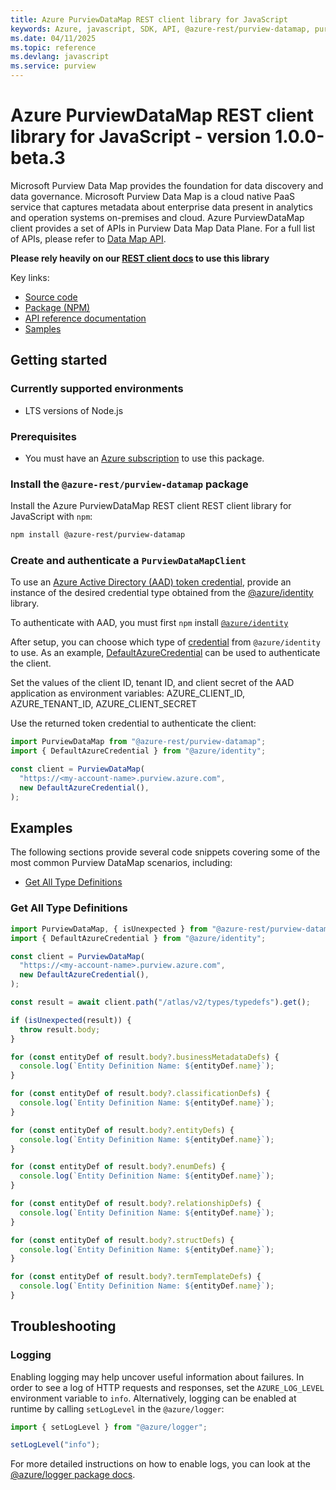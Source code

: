 ```yaml
---
title: Azure PurviewDataMap REST client library for JavaScript
keywords: Azure, javascript, SDK, API, @azure-rest/purview-datamap, purview
ms.date: 04/11/2025
ms.topic: reference
ms.devlang: javascript
ms.service: purview
---
```

# Azure PurviewDataMap REST client library for JavaScript - version 1.0.0-beta.3 


Microsoft Purview Data Map provides the foundation for data discovery and data governance. Microsoft Purview Data Map is a cloud native PaaS service that captures metadata about enterprise data present in analytics and operation systems on-premises and cloud. Azure PurviewDataMap client provides a set of APIs in Purview Data Map Data Plane. For a full list of APIs, please refer to [Data Map API](https://learn.microsoft.com/rest/api/purview/datamapdataplane/operation-groups?view=rest-purview-datamapdataplane-2023-09-01).

**Please rely heavily on our [REST client docs](https://github.com/Azure/azure-sdk-for-js/blob/@azure-rest/purview-datamap_1.0.0-beta.3/documentation/rest-clients.md) to use this library**

Key links:

- [Source code](https://github.com/Azure/azure-sdk-for-js/tree/@azure-rest/purview-datamap_1.0.0-beta.3/sdk/purview/purview-datamap-rest)
- [Package (NPM)](https://www.npmjs.com/package/@azure-rest/purview-datamap)
- [API reference documentation](https://learn.microsoft.com/javascript/api/@azure-rest/purview-datamap?view=azure-node-preview)
- [Samples](https://github.com/Azure/azure-sdk-for-js/tree/@azure-rest/purview-datamap_1.0.0-beta.3/sdk/purview/purview-datamap-rest/samples)

## Getting started

### Currently supported environments

- LTS versions of Node.js

### Prerequisites

- You must have an [Azure subscription](https://azure.microsoft.com/free/) to use this package.

### Install the `@azure-rest/purview-datamap` package

Install the Azure PurviewDataMap REST client REST client library for JavaScript with `npm`:

```bash
npm install @azure-rest/purview-datamap
```

### Create and authenticate a `PurviewDataMapClient`

To use an [Azure Active Directory (AAD) token credential](https://github.com/Azure/azure-sdk-for-js/blob/@azure-rest/purview-datamap_1.0.0-beta.3/sdk/identity/identity/samples/AzureIdentityExamples.md#authenticating-with-a-pre-fetched-access-token),
provide an instance of the desired credential type obtained from the
[@azure/identity](https://github.com/Azure/azure-sdk-for-js/tree/@azure-rest/purview-datamap_1.0.0-beta.3/sdk/identity/identity#credentials) library.

To authenticate with AAD, you must first `npm` install [`@azure/identity`](https://www.npmjs.com/package/@azure/identity)

After setup, you can choose which type of [credential](https://github.com/Azure/azure-sdk-for-js/tree/@azure-rest/purview-datamap_1.0.0-beta.3/sdk/identity/identity#credentials) from `@azure/identity` to use.
As an example, [DefaultAzureCredential](https://github.com/Azure/azure-sdk-for-js/tree/@azure-rest/purview-datamap_1.0.0-beta.3/sdk/identity/identity#defaultazurecredential)
can be used to authenticate the client.

Set the values of the client ID, tenant ID, and client secret of the AAD application as environment variables:
AZURE_CLIENT_ID, AZURE_TENANT_ID, AZURE_CLIENT_SECRET

Use the returned token credential to authenticate the client:

```ts snippet:ReadmeSampleCreateClient_Node
import PurviewDataMap from "@azure-rest/purview-datamap";
import { DefaultAzureCredential } from "@azure/identity";

const client = PurviewDataMap(
  "https://<my-account-name>.purview.azure.com",
  new DefaultAzureCredential(),
);
```

## Examples

The following sections provide several code snippets covering some of the most common Purview DataMap scenarios, including:

- [Get All Type Definitions](#get-all-type-definitions)

### Get All Type Definitions

```ts snippet:ReadmeSampleGetAllTypeDefinitions
import PurviewDataMap, { isUnexpected } from "@azure-rest/purview-datamap";
import { DefaultAzureCredential } from "@azure/identity";

const client = PurviewDataMap(
  "https://<my-account-name>.purview.azure.com",
  new DefaultAzureCredential(),
);

const result = await client.path("/atlas/v2/types/typedefs").get();

if (isUnexpected(result)) {
  throw result.body;
}

for (const entityDef of result.body?.businessMetadataDefs) {
  console.log(`Entity Definition Name: ${entityDef.name}`);
}

for (const entityDef of result.body?.classificationDefs) {
  console.log(`Entity Definition Name: ${entityDef.name}`);
}

for (const entityDef of result.body?.entityDefs) {
  console.log(`Entity Definition Name: ${entityDef.name}`);
}

for (const entityDef of result.body?.enumDefs) {
  console.log(`Entity Definition Name: ${entityDef.name}`);
}

for (const entityDef of result.body?.relationshipDefs) {
  console.log(`Entity Definition Name: ${entityDef.name}`);
}

for (const entityDef of result.body?.structDefs) {
  console.log(`Entity Definition Name: ${entityDef.name}`);
}

for (const entityDef of result.body?.termTemplateDefs) {
  console.log(`Entity Definition Name: ${entityDef.name}`);
}
```

## Troubleshooting

### Logging

Enabling logging may help uncover useful information about failures. In order to see a log of HTTP requests and responses, set the `AZURE_LOG_LEVEL` environment variable to `info`. Alternatively, logging can be enabled at runtime by calling `setLogLevel` in the `@azure/logger`:

```ts snippet:SetLogLevel
import { setLogLevel } from "@azure/logger";

setLogLevel("info");
```

For more detailed instructions on how to enable logs, you can look at the [@azure/logger package docs](https://github.com/Azure/azure-sdk-for-js/tree/@azure-rest/purview-datamap_1.0.0-beta.3/sdk/core/logger).

